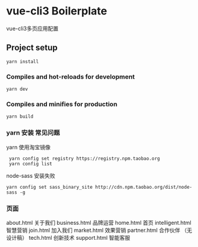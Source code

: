 # vue-cli3 Boilerplate
vue-cli3多页应用配置

## Project setup
```
yarn install
```

### Compiles and hot-reloads for development
```
yarn dev
```

### Compiles and minifies for production
```
yarn build
```

### yarn 安装 常见问题
yarn 使用淘宝镜像
```
 yarn config set registry https://registry.npm.taobao.org
 yarn config list
```

node-sass 安装失败
```
yarn config set sass_binary_site http://cdn.npm.taobao.org/dist/node-sass -g
```

### 页面

about.html 关于我们
business.html 品牌运营
home.html 首页
intelligent.html 智慧营销
join.html 加入我们
market.html 效果营销
partner.html 合作伙伴 （无设计稿）
tech.html 创新技术
support.html 智能客服



